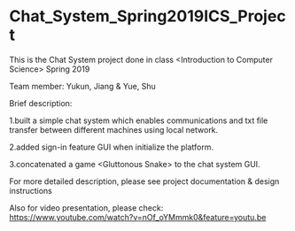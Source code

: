 # Chat_System_Spring2019ICS_Project
This is the Chat System project done in class &lt;Introduction to Computer Science> Spring 2019

Team member: Yukun, Jiang & Yue, Shu

Brief description:

1.built a simple chat system which enables communications 
  and txt file transfer between different machines using local network.
  
2.added sign-in feature GUI when initialize the platform.

3.concatenated a game &lt;Gluttonous Snake> to the chat system GUI.

For more detailed description, please see project documentation & design instructions

Also for video presentation, please check: https://www.youtube.com/watch?v=nOf_oYMmmk0&feature=youtu.be
